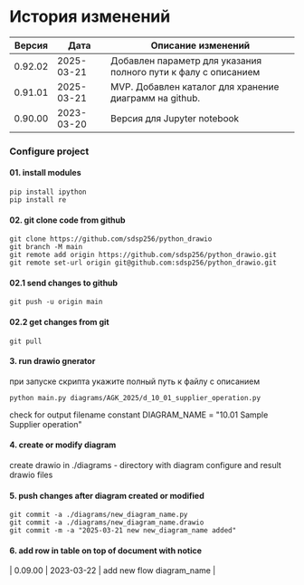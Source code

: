 # История изменений

| Версия  | Дата       | Описание изменений                                     |
|---------|------------|--------------------------------------------------------|
| 0.92.02 | 2025-03-21 | Добавлен параметр для указания полного пути к фалу с описанием  |
| 0.91.01 | 2025-03-21 | MVP. Добавлен каталог для хранение диаграмм на github. |
| 0.90.00 | 2023-03-20 | Версия для Jupyter notebook                            |


### Configure project

#### 01. install modules 
```
pip install ipython
pip install re
```

#### 02. git clone code from github
```
git clone https://github.com/sdsp256/python_drawio
git branch -M main
git remote add origin https://github.com/sdsp256/python_drawio.git
git remote set-url origin git@github.com:sdsp256/python_drawio.git
```

#### 02.1 send changes to github 
```
git push -u origin main
```

#### 02.2 get changes from git
```
git pull
```

#### 3. run drawio gnerator 
при запуске скрипта укажите полный путь к файлу с описанием 
```
python main.py diagrams/AGK_2025/d_10_01_supplier_operation.py
```
check for output filename constant DIAGRAM_NAME = "10.01 Sample Supplier operation"


#### 4. create or modify diagram 
create drawio in  ./diagrams - directory with diagram configure and result drawio files 


#### 5. push changes after diagram created or modified   
```
git commit -a ./diagrams/new_diagram_name.py  
git commit -a ./diagrams/new_diagram_name.drawio  
git commit -m -a "2025-03-21 new new_diagram_name added"
```

#### 6. add row in table on top of document with notice 

| 0.09.00 | 2023-03-22 | add new flow diagram_name                            |



